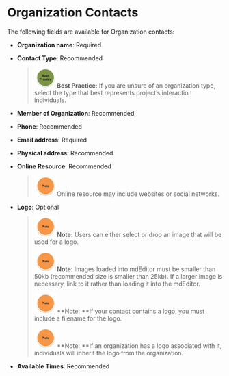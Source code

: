 # Organization Contacts

The following fields are available for Organization contacts:

* **Organization name**: Required
* **Contact Type**: Recommended
  > ![](/assets/best_practice_small.png)**Best Practice**: If you are unsure of an organization type, select the type that best represents project’s interaction individuals.
* **Member of Organization**: Recommended
* **Phone**: Recommended
* **Email address**: Required
* **Physical address**: Recommended
* **Online Resource**: Recommended

  > ![](/assets/note_small.png)Online resource may include websites or social networks.

* **Logo**: Optional

  > ![](/assets/note_small.png)**Note:** Users can either select or drop an image that will be used for a logo.  
  >   
  > ![](/assets/note_small.png)**Note**: Images loaded into mdEditor must be smaller than 50kb \(recommended size is smaller than 25kb\). If a larger image is necessary, link to it rather than loading it into the mdEditor.  
  >   
  > ![](/assets/note_small.png)**Note: **If your contact contains a logo, you must include a filename for the logo.  
  >   
  > ![](/assets/note_small.png)**Note: **If an organization has a logo associated with it, individuals will inherit the logo from the organization.

* **Available Times**: Recommended



